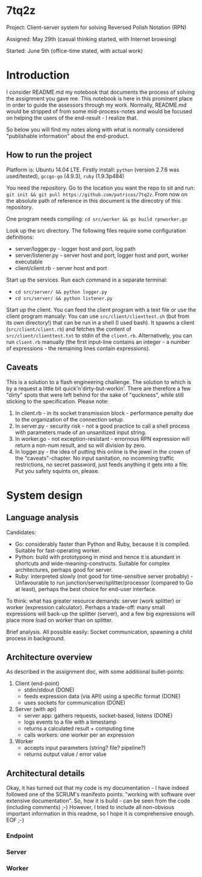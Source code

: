 # 7tq2z

Project: Client-server system for solving Reversed Polish Notation (RPN)

Assigned: May 29th (casual thinking started, with Internet browsing)

Started: June 5th (office-time stated, with actual work)

# Introduction

I consider README.md my notebook that documents the process of solving the assignment you gave me.  This notebook is here in this prominent place in order to guide the assessors through my work.  Normally, README.md would be stripped of from some mid-process-notes and would be focused on helping the users of the end-result - I realize that.

So below you will find my notes along with what is normally considered "publishable information" about the end-product.

## How to run the project

Platform is: Ubuntu 14.04 LTE.  Firstly install: `python` (version 2.7.6 was used/tested), `gccgo-go` (4.9.3), `ruby` (1.9.3p484)

You need the repository.  Go to the location you want the repo to sit and run: `git init && git pull https://github.com/patricos/7tq2z`.  From now on the absolute path of reference in this document is the direcotry of this repository.

One program needs compiling: `cd src/worker && go build rpnworker.go`

Look up the src directory.  The following files require some configuration definitions:

* server/logger.py - logger host and port, log path
* server/listener.py - server host and port, logger host and port, worker executable
* client/client.rb - server host and port

Start up the services.  Run each command in a separate terminal:

* `cd src/server/ && python logger.py`
* `cd src/server/ && python listener.py`

Start up the client.  You can feed the client program with a text file or use the client program manualy:  You can use `src/client/clienttest.sh` (but from its own directory!) that can be run in a shell (I used bash).  It spawns a client (`src/client/client.rb`) and fetches the content of `src/client/clienttest.txt` to stdin of the `client.rb`.  Alternatively, you can run `client.rb` manually (the first input-line contains an integer - a number of expressions - the remaining lines contain expressions).

## Caveats

This is a solution to a flash engineering challenge.  The solution to which is by a request a little bit quick'n'dirty-but-workin'.  There are therefore a few "dirty" spots that were left behind for the sake of "quckness", while still sticking to the specification.  Please note:

1. In client.rb - in its socket transmission block - performance penalty due to the organization of the connection setup.
2. In server.py - security risk - not a good practice to call a shell process with parameters made of an unsanitized input string.
3. In worker.go - not exception-resistant - errornous RPN expression will return a non-num result, and so will division by zero.
4. In logger.py - the idea of putting this online is the jewel in the crown of the "caveats"-chapter.  No input sanitation, no incomming traffic restrictions, no secret password, just feeds anything it gets into a file.  Put you safety squints on, please.

# System design

## Language analysis

Candidates:
* Go: considerably faster than Python and Ruby, because it is compiled. Suitable for fast-operating worker.
* Python: build with prototypong in mind and hence it is abundant in shortcuts and wide-meaning-constructs. Suitable for complex architectures, perhaps good for server.
* Ruby: interpreted slowly (not good for time-sensitive server probably) - Unfavourable to run junction/server/splitter/processor (compared to Go at least), perhaps the best choice for end-user interface.

To think: what has greater resource demands: server (work splitter) or worker (expression calculator).  Perhaps a trade-off: many small expressions will back-up the splitter (server), and a few big expressions will place more load on worker than on splitter.

Brief analysis. All possible easily: Socket communication, spawning a child process in background.

## Architecture overview

As described in the assignment doc, with some additional bullet-points:
1. Client (end-point)
   * stdin/stdout (DONE)
   * feeds expression data (via API) using a specific format (DONE)
   * uses sockets for communication (DONE)
2. Server (with api)
   * server app: gathers requests, socket-based, listens (DONE)
   * logs events to a file with a timestamp
   * returns a calculated result + computing time
   * calls workers: one worker per an expression
3. Worker
   * accepts input parameters (string? file? pipeline?)
   * returns output value / error value

## Architectural details

Okay, it has turned out that my code is my documentation - I have indeed followed one of the SCRUM's manifesto points: "working with software over extensive documentation".  So, how it is build - can be seen from the code (including comments) ;-)  However, I tried to include all non-obvious important information in this readme, so I hope it is comprehensive enough.  EOF ;-)

### Endpoint

### Server

### Worker

